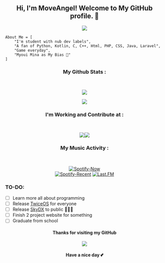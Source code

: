 <h2 align="center">Hi, I'm MoveAngel! Welcome to My GitHub profile. 👋</h2>

<p align="center">
  <img src="https://media.giphy.com/media/DoTVa2eDUaVtomkz1H/giphy.gif">
</p>

```
About Me = [
    "I'm student with nub dev labels",
    "A fan of Python, Kotlin, C, C++, Html, PHP, CSS, Java, Laravel",
    "Game everyday",
    "Myoui Mina as My Bias 💞"
]
```

<h3 align="center"><b>My Github Stats :</b></h3><br>
<p align="center"><a href="https://github.com/MoveAngel"><img src="https://github-readme-stats.vercel.app/api?username=MoveAngel&show_icons=true&theme=highcontrast"></a></p>
<p align="center"><a href="https://github.com/MoveAngel"><img src="https://github-readme-stats.vercel.app/api/top-langs/?username=MoveAngel&theme=highcontrast&layout=compact"></a></p>
<h3 align="center"><b>I'm Working and Contribute at :</b></h3><br>
<p align="center">
  <a href="https://github.com/TwiceOS/manifest"><img src="https://github-readme-stats.vercel.app/api/pin/?username=TwiceOS&repo=manifest&theme=highcontrast&show_owner=true"></a><a href="https://github.com/Komodo-OS-Rom/manifest"><img src="https://github-readme-stats.vercel.app/api/pin/?username=Komodo-OS-Rom&repo=manifest&theme=highcontrast&show_owner=true"></a>
</p>

<h3 align="center"><b>My Music Activity :</b></h3><br>
<p align="center">
  <a href="https://github.com/kittinan/spotify-github-profile" > <img src="https://spotify-github-profile.vercel.app/api/view?uid=tgymctc9gtq4k8oyows4cw5hu&cover_image=true&theme=natemoo-re" alt="Spotify-Now" /></a><br>
  <a href="https://open.spotify.com/user/tgymctc9gtq4k8oyows4cw5hu" > <img src="https://spotify-recently-played-readme.vercel.app/api?user=tgymctc9gtq4k8oyows4cw5hu&width=400" alt="Spotify-Recent" /></a>
  <a href="https://www.last.fm/user/MoveAngel" > <img src="https://lastfm-recently-played.vercel.app/api?user=MoveAngel&count=4" alt="Last.FM" /></a>
</p>

### TO-DO:
- [ ] Learn more all about programming
- [ ] Release [TwiceOS](https://github.com/TwiceOS) for everyone
- [ ] Release [SkyDX](https://github.com/MoveAngel/SkyDX) to public 🏃🏾‍♀️
- [ ] Finish 2 project website for something
- [ ] Graduate from school

<h4 align="center">Thanks for visiting my GitHub</h4>
<p align="center"><img src="https://media.giphy.com/media/h5hoxp5d3kUNS6mxkA/giphy.gif"></p>
<h4 align="center">Have a nice day 💕</h4>